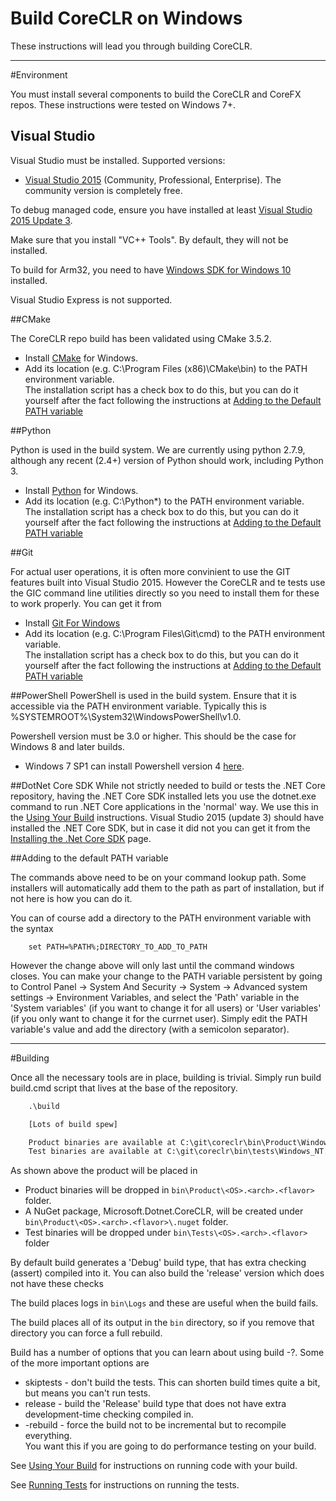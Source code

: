 Build CoreCLR on Windows
========================

These instructions will lead you through building CoreCLR.

----------------
#Environment

You must install several components to build the CoreCLR and CoreFX repos. These instructions were tested on Windows 7+.

## Visual Studio

Visual Studio must be installed. Supported versions:
- [Visual Studio 2015](https://www.visualstudio.com/downloads/visual-studio-2015-downloads-vs) (Community, Professional, Enterprise).  The community version is completely free.  

To debug managed code, ensure you have installed at least [Visual Studio 2015 Update 3](https://www.visualstudio.com/en-us/news/releasenotes/vs2015-update3-vs).

Make sure that you install "VC++ Tools". By default, they will not be installed.

To build for Arm32, you need to have [Windows SDK for Windows 10](https://developer.microsoft.com/en-us/windows/downloads) installed. 

Visual Studio Express is not supported.

##CMake

The CoreCLR repo build has been validated using CMake 3.5.2. 

- Install [CMake](http://www.cmake.org/download) for Windows.
- Add its location (e.g. C:\Program Files (x86)\CMake\bin) to the PATH environment variable.  
  The installation script has a check box to do this, but you can do it yourself after the fact 
  following the instructions at [Adding to the Default PATH variable](#add-to-the-default-path-variable)
  

##Python

Python is used in the build system. We are currently using python 2.7.9, although
any recent (2.4+) version of Python should work, including Python 3.
- Install [Python](https://www.python.org/downloads/) for Windows.
- Add its location (e.g. C:\Python*\) to the PATH environment variable.  
  The installation script has a check box to do this, but you can do it yourself after the fact 
  following the instructions at [Adding to the Default PATH variable](#add-to-the-default-path-variable)

##Git 

For actual user operations, it is often more convinient to use the GIT features built into Visual Studio 2015.
However the CoreCLR and te tests use the GIC command line utilities directly so you need to install them
for these to work properly.   You can get it from 

- Install [Git For Windows](https://git-for-windows.github.io/)
- Add its location (e.g. C:\Program Files\Git\cmd) to the PATH environment variable.  
  The installation script has a check box to do this, but you can do it yourself after the fact 
  following the instructions at [Adding to the Default PATH variable](#add-to-the-default-path-variable)

##PowerShell
PowerShell is used in the build system. Ensure that it is accessible via the PATH environment variable.
Typically this is %SYSTEMROOT%\System32\WindowsPowerShell\v1.0\.

Powershell version must be 3.0 or higher. This should be the case for Windows 8 and later builds.
- Windows 7 SP1 can install Powershell version 4 [here](https://www.microsoft.com/en-us/download/details.aspx?id=40855).

##DotNet Core SDK
While not strictly needed to build or tests the .NET Core repository, having the .NET Core SDK installed lets 
you use the dotnet.exe command to run .NET Core applications in the 'normal' way.   We use this in the 
[Using Your Build](Documentation/workflow/UsingYourBuild.md) instructions.  Visual Studio 2015 (update 3) should have
installed the .NET Core SDK, but in case it did not you can get it from the [Installing the .Net Core SDK](https://www.microsoft.com/net/core) page.  

##Adding to the default PATH variable

The commands above need to be on your command lookup path.   Some installers will automatically add them to 
the path as part of installation, but if not here is how you can do it.  

You can of course add a directory to the PATH environment variable with the syntax
```
    set PATH=%PATH%;DIRECTORY_TO_ADD_TO_PATH
```
However the change above will only last until the command windows closes.   You can make your change to
the PATH variable persistent by going to  Control Panel -> System And Security -> System -> Advanced system settings -> Environment Variables, 
and select the 'Path' variable in the 'System variables' (if you want to change it for all users) or 'User variables' (if you only want
to change it for the currnet user).  Simply edit the PATH variable's value and add the directory (with a semicolon separator).

-------------------------------------
#Building 

Once all the necessary tools are in place, building is trivial.  Simply run build build.cmd script that lives at
the base of the repository.   

```bat
    .\build 

	[Lots of build spew]

	Product binaries are available at C:\git\coreclr\bin\Product\Windows_NT.x64.debug
	Test binaries are available at C:\git\coreclr\bin\tests\Windows_NT.x64.debug
```

As shown above the product will be placed in 

- Product binaries will be dropped in `bin\Product\<OS>.<arch>.<flavor>` folder. 
- A NuGet package, Microsoft.Dotnet.CoreCLR, will be created under `bin\Product\<OS>.<arch>.<flavor>\.nuget` folder. 
- Test binaries will be dropped under `bin\Tests\<OS>.<arch>.<flavor>` folder

By default build generates a 'Debug' build type, that has extra checking (assert) compiled into it. You can
also build the 'release' version which does not have these checks

The build places logs in `bin\Logs` and these are useful when the build fails.

The build places all of its output in the `bin` directory, so if you remove that directory you can force a 
full rebuild.    

Build has a number of options that you can learn about using build -?.   Some of the more important options are

 * skiptests - don't build the tests.   This can shorten build times quite a bit, but means you can't run tests.
 * release - build the 'Release' build type that does not have extra development-time checking compiled in.
 * -rebuild - force the build not to be incremental but to recompile everything.   
 You want this if you are going to do performance testing on your build. 

See [Using Your Build](../workflow/UsingYourBuild.md) for instructions on running code with your build.  

See [Running Tests](../workflow/RunningTests.md) for instructions on running the tests.  

